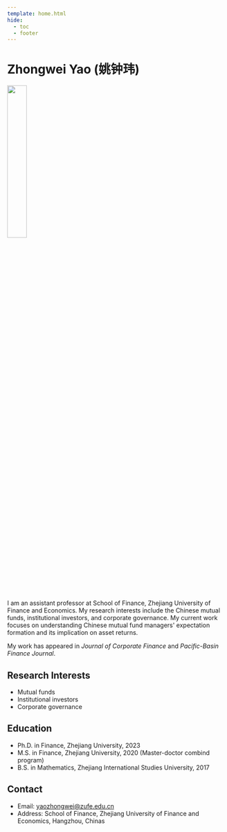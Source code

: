 ```yaml
---
template: home.html
hide:
  - toc
  - footer
---
```


# Zhongwei Yao (姚钟玮)

<img id="hide-on-large" src="/images/zhongweiyao.jpg" width="30%">

I am an assistant professor at School of Finance, Zhejiang University of Finance and Economics. My research interests include the Chinese mutual funds, institutional investors, and corporate governance. My current work focuses on understanding Chinese mutual fund managers' expectation formation and its implication on asset returns.

My work has appeared in _Journal of Corporate Finance_ and _Pacific-Basin Finance Journal_.

Research Interests
------

- Mutual funds
- Institutional investors
- Corporate governance

## Education

* Ph.D. in Finance, Zhejiang University, 2023 
* M.S. in Finance, Zhejiang University, 2020 (Master-doctor combind program)
* B.S. in Mathematics, Zhejiang International Studies University, 2017

## Contact

- Email: [yaozhongwei@zufe.edu.cn](mailto:yaozhongwei@zufe.edu.cn)
- Address: School of Finance, Zhejiang University of Finance and Economics, Hangzhou, Chinas
